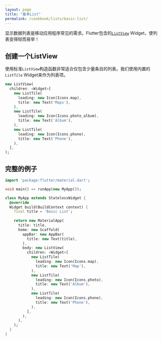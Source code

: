 ```yaml
---
layout: page
title: "基本List"
permalink: /cookbook/lists/basic-list/
---
```


显示数据列表是移动应用程序常见的需求。Flutter包含的[`ListView`](https://docs.flutter.io/flutter/widgets/ListView-class.html) Widget，使列表变得轻而易举！

## 创建一个ListView

使用标准`ListView`构造函数非常适合仅包含少量条目的列表。我们使用内置的`ListTile` Widget来作为列表项。

```dart
new ListView(
  children: <Widget>[
    new ListTile(
      leading: new Icon(Icons.map),
      title: new Text('Maps'),
    ),
    new ListTile(
      leading: new Icon(Icons.photo_album),
      title: new Text('Album'),
    ),
    new ListTile(
      leading: new Icon(Icons.phone),
      title: new Text('Phone'),
    ),
  ],
);
```

## 完整的例子

```dart
import 'package:flutter/material.dart';

void main() => runApp(new MyApp());

class MyApp extends StatelessWidget {
  @override
  Widget build(BuildContext context) {
    final title = 'Basic List';
    
    return new MaterialApp(
      title: title,
      home: new Scaffold(
        appBar: new AppBar(
          title: new Text(title),
        ),
        body: new ListView(
          children: <Widget>[
            new ListTile(
              leading: new Icon(Icons.map),
              title: new Text('Map'),
            ),
            new ListTile(
              leading: new Icon(Icons.photo),
              title: new Text('Album'),
            ),
            new ListTile(
              leading: new Icon(Icons.phone),
              title: new Text('Phone'),
            ),
          ],
        ),
      ),
    );
  }
}
```
